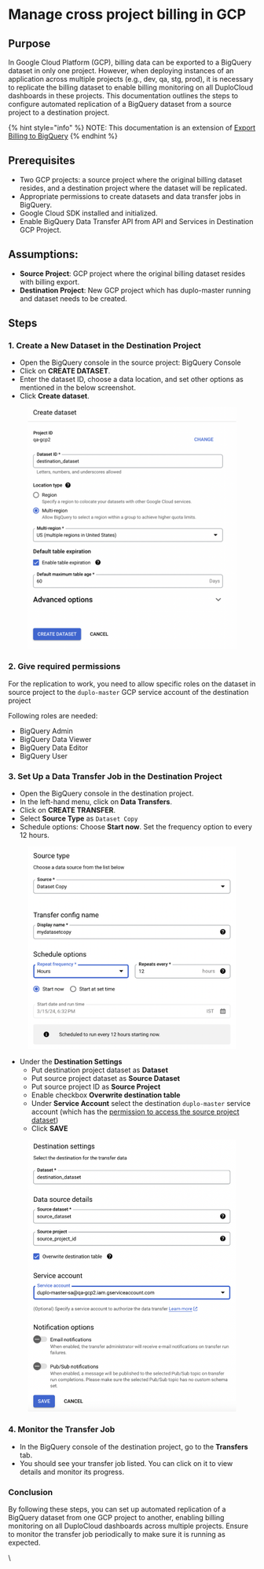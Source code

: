 # Manage cross project billing in GCP

## Purpose

In Google Cloud Platform (GCP), billing data can be exported to a BigQuery dataset in only one project. However, when deploying instances of an application across multiple projects (e.g., dev, qa, stg, prod), it is necessary to replicate the billing dataset to enable billing monitoring on all DuploCloud dashboards in these projects. This documentation outlines the steps to configure automated replication of a BigQuery dataset from a source project to a destination project.

{% hint style="info" %}
NOTE: This documentation is an extension of [Export Billing to BigQuery](export-billing-to-bigquery.md)
{% endhint %}

## Prerequisites

* Two GCP projects: a source project where the original billing dataset resides, and a destination project where the dataset will be replicated.
* Appropriate permissions to create datasets and data transfer jobs in BigQuery.
* Google Cloud SDK installed and initialized.
* Enable BigQuery Data Transfer API from API and Services in Destination GCP Project.

## Assumptions:

* **Source Project**: GCP project where the original billing dataset resides with billing export.
* **Destination Project**: New GCP project which has duplo-master running and dataset needs to be created.

## Steps

### 1. Create a New Dataset in the Destination Project

* Open the BigQuery console in the source project: BigQuery Console
* Click on **CREATE DATASET**.
* Enter the dataset ID, choose a data location, and set other options as mentioned in the below screenshot.
* Click **Create dataset**.

<figure><img src="../../../.gitbook/assets/image (399).png" alt="" width="563"><figcaption></figcaption></figure>

### 2. Give required permissions

For the replication to work, you need to allow specific roles on the dataset in source project to the `duplo-master` GCP service account of the destination project

Following roles are needed:

* BigQuery Admin
* BigQuery Data Viewer
* BigQuery Data Editor
* BigQuery User

### 3. Set Up a Data Transfer Job in the Destination Project

* Open the BigQuery console in the destination project.
* In the left-hand menu, click on **Data Transfers**.
* Click on **CREATE TRANSFER**.
* Select **Source Type** as `Dataset Copy`
* Schedule options: Choose **Start now**. Set the frequency option to every 12 hours.

<figure><img src="../../../.gitbook/assets/image (397).png" alt="" width="563"><figcaption></figcaption></figure>

* Under the **Destination Settings**
  * Put destination project dataset as **Dataset**&#x20;
  * Put source project dataset as **Source Dataset**
  * Put source project ID as **Source Project**
  * Enable checkbox **Overwrite destination table**
  * Under **Service Account** select the destination `duplo-master` service account (which has the [permission to access the source project dataset](manage-cross-project-billing-in-gcp.md#id-2.-give-required-permissions))
  * Click **SAVE**

<figure><img src="../../../.gitbook/assets/image (398).png" alt="" width="563"><figcaption></figcaption></figure>

### 4. Monitor the Transfer Job

* In the BigQuery console of the destination project, go to the **Transfers** tab.
* You should see your transfer job listed. You can click on it to view details and monitor its progress.

### Conclusion

By following these steps, you can set up automated replication of a BigQuery dataset from one GCP project to another, enabling billing monitoring on all DuploCloud dashboards across multiple projects. Ensure to monitor the transfer job periodically to make sure it is running as expected.

\
